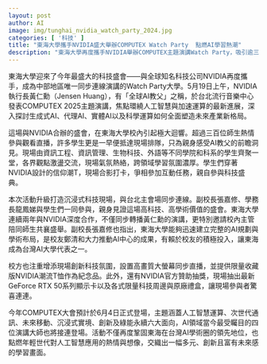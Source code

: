 ```yaml
---
layout: post
author: AI
image: img/tunghai_nvidia_watch_party_2024.jpg
categories: [ '科技' ]
title: "東海大學攜手NVIDIA盛大舉辦COMPUTEX Watch Party  點燃AI學習熱潮"
description: "東海大學再度攜手NVIDIA舉辦COMPUTEX主題演講Watch Party，吸引逾三百師生參與，現場跨領域激盪交流，沉浸式科技氛圍濃厚。黃仁勳暢談AI最新發展，校方同步打造高規格直播、互動任務及限量紀念品，彰顯東海AI發展動能，點燃年輕世代對人工智慧應用的熱情與想像。"
---
```

東海大學迎來了今年最盛大的科技盛會——與全球知名科技公司NVIDIA再度攜手，成為中部地區唯一同步連線演講的Watch Party大學。5月19日上午，NVIDIA執行長黃仁勳（Jensen Huang），有「全球AI教父」之稱，於台北流行音樂中心發表COMPUTEX 2025主題演講，焦點環繞人工智慧與加速運算的最新進展，深入探討生成式AI、代理AI、實體AI以及科學運算如何全面塑造未來產業新格局。

這場與NVIDIA合辦的盛會，在東海大學校內引起極大迴響。超過三百位師生熱情參與觀看直播，許多學生更是一早便抵達現場排隊，只為親身感受AI教父的前瞻洞見。現場由資訊工程、資訊管理、生物科技、外語等不同學院和科系的學生齊聚一堂，各界觀點激盪交流，現場氣氛熱絡，跨領域學習氛圍濃厚。學生們穿著NVIDIA設計的信仰潮T，現場合影打卡，爭相參加互動任務，親自參與科技盛典。

本次活動升級打造沉浸式科技現場，與台北主會場同步連線。副校長張嘉修、學務長龍鳳娣與學生們一同參與，親身見證這場高科技、高學術價值的盛會。東海大學連續兩年與NVIDIA深度合作，不僅同步轉播黃仁勳的演講，更特別邀請校內主管陪同師生共襄盛舉。副校長張嘉修也指出，東海大學能夠迅速建立完整的AI規劃與學術布局，是校友鄭清和大力推動AI中心的成果，有賴於校友的積極投入，讓東海成為台灣AI大學代表之一。

校方也注重增添現場創新科技氛圍，設置高畫質大螢幕同步直播，並提供限量收藏版NVIDIA潮流T恤作為紀念品。此外，還有NVIDIA官方贊助抽獎，現場抽出最新GeForce RTX 50系列顯示卡以及各式限量科技周邊與原廠禮盒，讓現場參與者驚喜連連。

今年COMPUTEX大會預計於6月4日正式登場，主題涵蓋人工智慧運算、次世代通訊、未來移動、沉浸式實境、創新及綠能永續六大面向，AI領域當今最受矚目的四位演講大師也將接連登場。活動不僅再度鞏固東海在台灣AI學術圈的領先地位，也點燃年輕世代對人工智慧應用的熱情與想像，交織出一幅多元、創新且富有未來感的學習畫面。